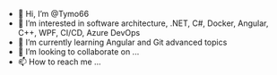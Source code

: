 - 👋 Hi, I’m @Tymo66
- 👀 I’m interested in software architecture, .NET, C#, Docker, Angular, C++, WPF, CI/CD, Azure DevOps
- 🌱 I’m currently learning Angular and Git advanced topics
- 💞️ I’m looking to collaborate on ...
- 📫 How to reach me ...

<!---
Tymo66/Tymo66 is a ✨ special ✨ repository because its `README.md` (this file) appears on your GitHub profile.
You can click the Preview link to take a look at your changes.
--->
